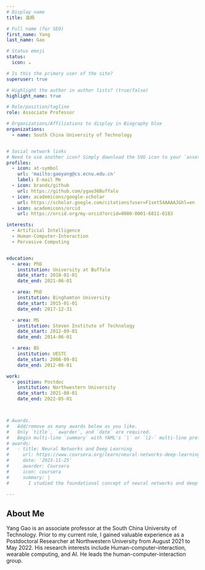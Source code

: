 ```yaml
---
# Display name
title: 高杨

# Full name (for SEO)
first_name: Yang
last_name: Gao

# Status emoji
status:
  icon: ☕️

# Is this the primary user of the site?
superuser: true

# Highlight the author in author lists? (true/false)
highlight_name: true

# Role/position/tagline
role: Associate Professor

# Organizations/Affiliations to display in Biography blox
organizations:
  - name: South China University of Technology


# Social network links
# Need to use another icon? Simply download the SVG icon to your `assets/media/icons/` folder.
profiles:
  - icon: at-symbol
    url: 'mailto:gaoyang@cs.ecnu.edu.cn'
    label: E-mail Me
  - icon: brands/github
    url: https://github.com/ygao36Buffalo
  - icon: academicons/google-scholar
    url: https://scholar.google.com/citations?user=F1set54AAAAJ&hl=en
  - icon: academicons/orcid
    url: https://orcid.org/my-orcid?orcid=0000-0001-6811-0183

interests:
  - Artificial Intelligence
  - Human-Computer-Interaction
  - Pervasive Computing


education:
  - area: PhD
    institution: University at Buffalo
    date_start: 2018-01-01
    date_end: 2021-06-01

  - area: PhD
    institution: Binghamton University
    date_start: 2015-01-01
    date_end: 2017-12-31

  - area: MS
    institution: Steven Institute of Technology
    date_start: 2012-09-01
    date_end: 2014-06-01

  - area: BS
    institution: UESTC
    date_start: 2008-09-01
    date_end: 2012-06-01

work:
  - position: Postdoc
    institution: Northwestern University
    date_start: 2021-08-01
    date_end: 2022-05-01



# Awards.
#   Add/remove as many awards below as you like.
#   Only `title`, `awarder`, and `date` are required.
#   Begin multi-line `summary` with YAML's `|` or `|2-` multi-line prefix and indent 2 spaces below.
# awards:
#   - title: Neural Networks and Deep Learning
#     url: https://www.coursera.org/learn/neural-networks-deep-learning
#     date: '2023-11-25'
#     awarder: Coursera
#     icon: coursera
#     summary: |
#       I studied the foundational concept of neural networks and deep learning. By the end, I was familiar with the significant technological trends driving the rise of deep learning; build, train, and apply fully connected deep neural networks; implement efficient (vectorized) neural networks; identify key parameters in a neural network’s architecture; and apply deep learning to your own applications.
 
---
```


## About Me

Yang Gao is an associate professor at the South China University of Technology. Prior to my current role, I gained valuable experience as a Postdoctoral Researcher at Northwestern University from August 2021 to May 2022. His research interests include Human-computer-interaction, wearable computing, and AI. He leads the human-computer-interaction group.
